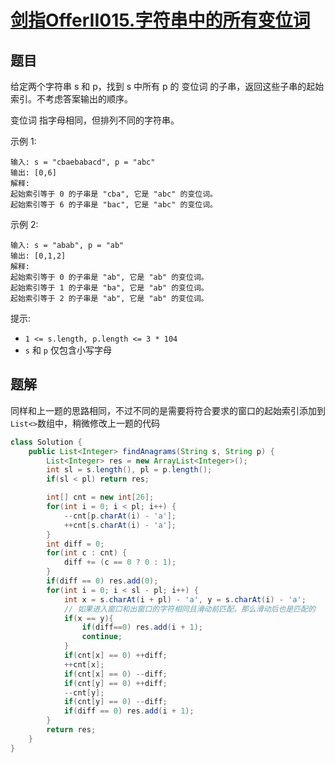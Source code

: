 # [剑指OfferII015.字符串中的所有变位词](https://leetcode-cn.com/problems/VabMRr/)

## 题目

给定两个字符串 s 和 p，找到 s 中所有 p 的 变位词 的子串，返回这些子串的起始索引。不考虑答案输出的顺序。

变位词 指字母相同，但排列不同的字符串。

 示例 1:

```
输入: s = "cbaebabacd", p = "abc"
输出: [0,6]
解释:
起始索引等于 0 的子串是 "cba", 它是 "abc" 的变位词。
起始索引等于 6 的子串是 "bac", 它是 "abc" 的变位词。
```

 示例 2:

```
输入: s = "abab", p = "ab"
输出: [0,1,2]
解释:
起始索引等于 0 的子串是 "ab", 它是 "ab" 的变位词。
起始索引等于 1 的子串是 "ba", 它是 "ab" 的变位词。
起始索引等于 2 的子串是 "ab", 它是 "ab" 的变位词。
```


提示:

* `1 <= s.length, p.length <= 3 * 104`
* `s` 和 `p` 仅包含小写字母

## 题解

同样和上一题的思路相同，不过不同的是需要将符合要求的窗口的起始索引添加到`List<>`数组中，稍微修改上一题的代码

```java
class Solution {
    public List<Integer> findAnagrams(String s, String p) {
        List<Integer> res = new ArrayList<Integer>();
        int sl = s.length(), pl = p.length();
        if(sl < pl) return res;

        int[] cnt = new int[26];
        for(int i = 0; i < pl; i++) {
            --cnt[p.charAt(i) - 'a'];
            ++cnt[s.charAt(i) - 'a'];
        }
        int diff = 0;
        for(int c : cnt) {
            diff += (c == 0 ? 0 : 1);
        }
        if(diff == 0) res.add(0);
        for(int i = 0; i < sl - pl; i++) {
            int x = s.charAt(i + pl) - 'a', y = s.charAt(i) - 'a';
            // 如果进入窗口和出窗口的字符相同且滑动前匹配，那么滑动后也是匹配的
            if(x == y){
                if(diff==0) res.add(i + 1);
                continue;
            }
            if(cnt[x] == 0) ++diff;
            ++cnt[x];
            if(cnt[x] == 0) --diff;
            if(cnt[y] == 0) ++diff;
            --cnt[y];
            if(cnt[y] == 0) --diff;
            if(diff == 0) res.add(i + 1);
        }
        return res;
    }
}
```

